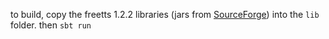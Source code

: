 to build, copy the freetts 1.2.2 libraries
(jars from [SourceForge](http://sourceforge.net/projects/freetts/files/FreeTTS/FreeTTS%201.2.2/))
into the `lib` folder. then `sbt run`

